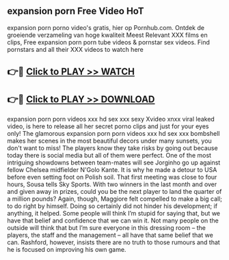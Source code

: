 ## expansion porn Free Video HoT 

expansion porn porno video's gratis, hier op Pornhub.com. Ontdek de groeiende verzameling van hoge kwaliteit Meest Relevant XXX films en clips,
Free expansion porn porn tube videos & pornstar sex videos. Find pornstars and all their XXX videos to watch here


## 👉🔴 [Click to PLAY >> WATCH](http://us.freeplayer.one?title=expansion_porn&ref=16D)

## 👉🔴 [Click to PLAY >> DOWNLOAD](http://us.freeplayer.one?title=expansion_porn&ref=16D)


expansion porn porn videos xxx hd sex xxx sexy Xvideo xnxx viral leaked video, is here to release all her secret porno clips and just for your eyes only! The glamorous expansion porn porn videos xxx hd sex xxx bombshell makes her scenes in the most beautiful decors under many sunsets, you don't want to miss! The players know they take risks by going out because today there is social media but all of them were perfect. One of the most intriguing showdowns between team-mates will see Jorginho go up against fellow Chelsea midfielder N'Golo Kante. It is why he made a detour to USA before even setting foot on Polish soil. That first meeting was close to four hours, Sousa tells Sky Sports. With two winners in the last month and over and given away in prizes, could you be the next player to land the quarter of a million pounds? Again, though, Maggiore felt compelled to make a big call; to do right by himself. Doing so certainly did not hinder his development; if anything, it helped. Some people will think I’m stupid for saying that, but we have that belief and confidence that we can win it. Not many people on the outside will think that but I’m sure everyone in this dressing room – the players, the staff and the management – all have that same belief that we can. Rashford, however, insists there are no truth to those rumours and that he is focused on improving his own game.